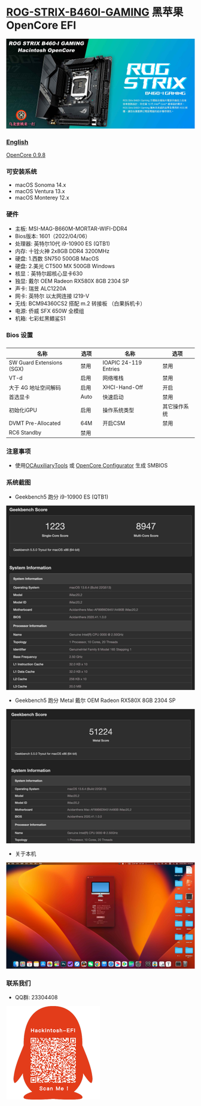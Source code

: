 # [ROG-STRIX-B460I-GAMING](https://github.com/hackintosh-club/rog-strix-b460i-gaming-OpenCore)  黑苹果 OpenCore EFI

![image](ScreenShot/Motherboard.jpg)

### [English](README.EN.md)

[OpenCore 0.9.8](https://github.com/acidanthera/OpenCorePkg)

### 可安装系统

- macOS Sonoma 14.x
- macOS Ventura 13.x
- macOS Monterey 12.x

### 硬件

- 主板: MSI-MAG-B660M-MORTAR-WIFI-DDR4
- Bios版本: 1601（2022/04/06）
- 处理器: 英特尔10代 i9-10900 ES (QTB1)
- 内存: 十铨火神 2x8GB DDR4 3200MHz
- 硬盘: 1.西数 SN750 500GB MacOS
- 硬盘: 2.美光 CT500 MX 500GB Windows
- 核显：英特尔超核心显卡630
- 独显: 戴尔 OEM Radeon RX580X 8GB 2304 SP
- 声卡: 瑞昱 ALC1220A
- 网卡: 英特尔 以太网连接 I219-V
- 无线: BCM94360CS2 搭配 m.2 转接板 （白果拆机卡）
- 电源: 侨威 SFX 650W 全模组
- 机箱: 七彩虹黑鳍鲨S1

### Bios 设置

### 

| 名称                      | 选项 |      | 名称                  | 选项         |
| ------------------------- | ---- | ---- | --------------------- | ------------ |
| SW Guard Extensions (SGX) | 禁用 |      | IOAPIC 24-119 Entries | 禁用         |
| VT-d                      | 启用 |      | 网络堆栈              | 禁用         |
| 大于 4G 地址空间解码      | 启用 |      | XHCI-Hand-Off         | 开启         |
| 首选显卡                  | Auto |      | 快速启动              | 禁用         |
| 初始化iGPU                | 启用 |      | 操作系统类型          | 其它操作系统 |
| DVMT Pre-Allocated        | 64M  |      | 开启CSM               | 禁用         |
| RC6 Standby               | 禁用 |      |                       |              |

### 注意事项

- 使用[OCAuxiliaryTools](https://github.com/ic005k/OCAuxiliaryTools/releases) 或 [OpenCore Configurator](https://mackie100projects.altervista.org/opencore-configurator/) 生成 SMBIOS

### 系统截图

- Geekbench5 跑分 i9-10900 ES (QTB1)

![image](ScreenShot/Geekbench5.jpg)

- Geekbench5 跑分 Metal 戴尔 OEM Radeon RX580X 8GB 2304 SP

![image](ScreenShot/metal.jpg)

- 关于本机

![image](ScreenShot/about.jpg)

### 联系我们

- QQ群: 23304408

![image](ScreenShot/QRCode.png)